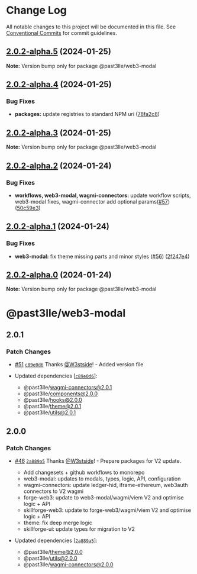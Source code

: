 # Change Log

All notable changes to this project will be documented in this file.
See [Conventional Commits](https://conventionalcommits.org) for commit guidelines.

## [2.0.2-alpha.5](https://github.com/PAST3LLE/past3lle-monorepo/compare/@past3lle/web3-modal@2.0.2-alpha.4...@past3lle/web3-modal@2.0.2-alpha.5) (2024-01-25)

**Note:** Version bump only for package @past3lle/web3-modal





## [2.0.2-alpha.4](https://github.com/PAST3LLE/past3lle-monorepo/compare/@past3lle/web3-modal@2.0.2-alpha.3...@past3lle/web3-modal@2.0.2-alpha.4) (2024-01-25)


### Bug Fixes

* **packages:** update registries to standard NPM uri ([78fa2c8](https://github.com/PAST3LLE/past3lle-monorepo/commit/78fa2c870d2458a22fa0109a2aa29fde94b1cb64))





## [2.0.2-alpha.3](https://github.com/PAST3LLE/past3lle-monorepo/compare/@past3lle/web3-modal@2.0.2-alpha.2...@past3lle/web3-modal@2.0.2-alpha.3) (2024-01-25)

**Note:** Version bump only for package @past3lle/web3-modal





## [2.0.2-alpha.2](https://github.com/PAST3LLE/past3lle-monorepo/compare/@past3lle/web3-modal@2.0.2-alpha.1...@past3lle/web3-modal@2.0.2-alpha.2) (2024-01-24)


### Bug Fixes

* **workflows, web3-modal, wagmi-connectors:** update workflow scripts,  web3-modal fixes, wagmi-connector add optional params([#57](https://github.com/PAST3LLE/past3lle-monorepo/issues/57)) ([50c59e3](https://github.com/PAST3LLE/past3lle-monorepo/commit/50c59e37d33887d92c8b52399ddc9a7971e688e1))





## [2.0.2-alpha.1](https://github.com/PAST3LLE/past3lle-monorepo/compare/@past3lle/web3-modal@2.0.2-alpha.0...@past3lle/web3-modal@2.0.2-alpha.1) (2024-01-24)


### Bug Fixes

* **web3-modal:** fix theme missing parts and minor styles ([#56](https://github.com/PAST3LLE/past3lle-monorepo/issues/56)) ([2f247e4](https://github.com/PAST3LLE/past3lle-monorepo/commit/2f247e4fa41da69b827f3f29556481e9e9f0aa0f))





## [2.0.2-alpha.0](https://github.com/PAST3LLE/past3lle-monorepo/compare/@past3lle/web3-modal@2.0.0-alpha.12...@past3lle/web3-modal@2.0.2-alpha.0) (2024-01-24)

**Note:** Version bump only for package @past3lle/web3-modal





# @past3lle/web3-modal

## 2.0.1

### Patch Changes

- [#51](https://github.com/PAST3LLE/monorepo/pull/51) [`c89e0d6`](https://github.com/PAST3LLE/monorepo/commit/c89e0d68f2bcadfd418e04737b5ba1416d714796) Thanks [@W3stside](https://github.com/W3stside)! - Added version file

- Updated dependencies [[`c89e0d6`](https://github.com/PAST3LLE/monorepo/commit/c89e0d68f2bcadfd418e04737b5ba1416d714796)]:
  - @past3lle/wagmi-connectors@2.0.1
  - @past3lle/components@2.0.0
  - @past3lle/hooks@2.0.0
  - @past3lle/theme@2.0.1
  - @past3lle/utils@2.0.1

## 2.0.0

### Patch Changes

- [#46](https://github.com/PAST3LLE/monorepo/pull/46) [`2a889a5`](https://github.com/PAST3LLE/monorepo/commit/2a889a5432ed9ed656b09a5cfb8f87448c526080) Thanks [@W3stside](https://github.com/W3stside)! - Prepare packages for V2 update.

  - Add changesets + github workflows to monorepo
  - web3-modal: updates to modals, types, logic, API, configuration
  - wagmi-connectors: update ledger-hid, iframe-ethereum, web3auth connectors to V2 wagmi
  - forge-web3: update to web3-modal/wagmi/viem V2 and optimise logic + API
  - skillforge-web3: update to forge-web3/wagmi/viem V2 and optimise logic + API
  - theme: fix deep merge logic
  - skillforge-ui: update types for migration to V2

- Updated dependencies [[`2a889a5`](https://github.com/PAST3LLE/monorepo/commit/2a889a5432ed9ed656b09a5cfb8f87448c526080)]:
  - @past3lle/theme@2.0.0
  - @past3lle/utils@2.0.0
  - @past3lle/wagmi-connectors@2.0.0
